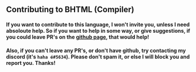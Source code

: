 ## Contributing to BHTML (Compiler)
#### If you want to contribute to this language, I won't invite you, unless I need absoloute help. So if you want to help in some way, or give suggestions, if you could leave PR's on the [github page](https://github.com/JBYT27/BHTML-Compiler), that would help! 

#### Also, if you can't leave any PR's, or don't have github, try contacting my discord (it's `haha é#5634`). Please don't spam it, or else I will block you and report you. Thanks!